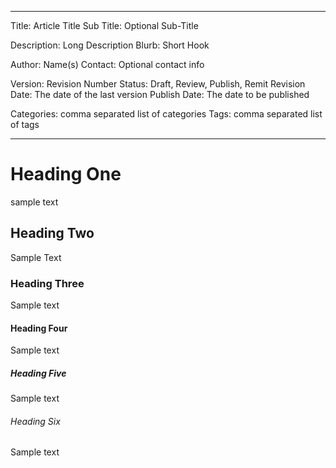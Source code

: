 --------------------
Title: Article Title
Sub Title: Optional Sub-Title

Description: Long Description
Blurb: Short Hook

Author: Name(s)
Contact: Optional contact info

Version: Revision Number
Status: Draft, Review, Publish, Remit
Revision Date: The date of the last version
Publish Date: The date to be published

Categories: comma separated list of categories
Tags: comma separated list of tags

--------------------

# Heading One
sample text

## Heading Two
Sample Text

### Heading Three
Sample text

#### Heading Four
Sample text

##### Heading Five
Sample text

###### Heading Six
Sample text

